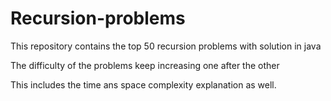# Recursion-problems

This repository contains the top 50 recursion problems with solution in java

The difficulty of the problems keep increasing one after the other

This includes the time ans space complexity explanation as well.
